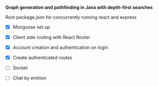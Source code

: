 **Graph generation and pathfinding in Java with depth-first searches**

Root package.json for concurrently running react and express

- [x] Mongoose set up  <br>
- [x] Client side routing with React Router  <br>
- [x] Account creation and authentication on login  <br>
- [x] Create authenticated routes  <br>
- [ ] Socket <br>
- [ ] Chat by emition

